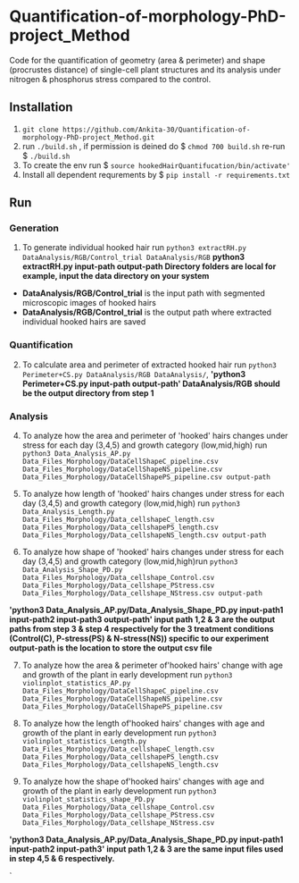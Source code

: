 # Quantification-of-morphology-PhD-project_Method

Code for the quantification of geometry (area & perimeter) and shape (procrustes distance) of single-cell plant structures and its analysis under nitrogen 
& phosphorus stress compared to the control.

## Installation

1. `git clone https://github.com/Ankita-30/Quantification-of-morphology-PhD-project_Method.git`
2. run `./build.sh` , 
   if permission is deined do $ `chmod 700 build.sh` 
   re-run $ `./build.sh`
3. To create the env run $ `source hookedHairQuantifucation/bin/activate'`
4. Install all dependent requrements by $ `pip install -r requirements.txt`

## Run

### Generation
1. To generate individual hooked hair run `python3 extractRH.py DataAnalysis/RGB/Control_trial DataAnalysis/RGB` **python3 extractRH.py input-path output-path Directory folders are local for example, input the data directory on your system**
 - **DataAnalysis/RGB/Control_trial**  is the input path with segmented microscopic images of hooked hairs
 - **DataAnalysis/RGB/Control_trial**  is the output path where extracted individual hooked hairs are saved
 
### Quantification
2. To calculate area and perimeter of extracted hooked hair run `python3 Perimeter+CS.py DataAnalysis/RGB DataAnalysis/`, **'python3 Perimeter+CS.py input-path output-path' DataAnalysis/RGB should be the output directory from step 1**

### Analysis
4. To analyze how the area and perimeter of 'hooked' hairs changes under stress for each day (3,4,5) and growth category (low,mid,high) run `python3 Data_Analysis_AP.py Data_Files_Morphology/DataCellShapeC_pipeline.csv Data_Files_Morphology/DataCellShapeNS_pipeline.csv Data_Files_Morphology/DataCellShapePS_pipeline.csv output-path` 

5. To analyze how length of 'hooked' hairs changes under stress for each day (3,4,5) and growth category (low,mid,high) run `python3 Data_Analysis_Length.py Data_Files_Morphology/Data_cellshapeC_length.csv Data_Files_Morphology/Data_cellshapePS_length.csv Data_Files_Morphology/Data_cellshapeNS_length.csv output-path`

6. To analyze how shape of 'hooked' hairs changes under stress for each day (3,4,5) and growth category (low,mid,high)run `python3 Data_Analysis_Shape_PD.py Data_Files_Morphology/Data_cellshape_Control.csv Data_Files_Morphology/Data_cellshape_PStress.csv Data_Files_Morphology/Data_cellshape_NStress.csv output-path`

**'python3 Data_Analysis_AP.py/Data_Analysis_Shape_PD.py input-path1 input-path2 input-path3 output-path' input path 1,2 & 3 are the output paths from step 3 & step 4 respectively for the 3 treatment conditions (Control(C), P-stress(PS) & N-stress(NS)) specific to our experiment output-path is the location to store the output csv file**

7. To analyze how the area & perimeter of'hooked hairs' change with age and growth of the plant in early development run `python3 violinplot_statistics_AP.py Data_Files_Morphology/DataCellShapeC_pipeline.csv Data_Files_Morphology/DataCellShapeNS_pipeline.csv Data_Files_Morphology/DataCellShapePS_pipeline.csv`

8. To analyze how the length of'hooked hairs' changes with age and growth of the plant in early development run `python3 violinplot_statistics_Length.py  Data_Files_Morphology/Data_cellshapeC_length.csv Data_Files_Morphology/Data_cellshapePS_length.csv Data_Files_Morphology/Data_cellshapeNS_length.csv`

9. To analyze how the shape of'hooked hairs' changes with age and growth of the plant in early development run `python3 violinplot_statistics_shape_PD.py Data_Files_Morphology/Data_cellshape_Control.csv Data_Files_Morphology/Data_cellshape_PStress.csv Data_Files_Morphology/Data_cellshape_NStress.csv`

**'python3 Data_Analysis_AP.py/Data_Analysis_Shape_PD.py input-path1 input-path2 input-path3' input path 1,2 & 3 are the same input files used in step 4,5 & 6 respectively.**

`

